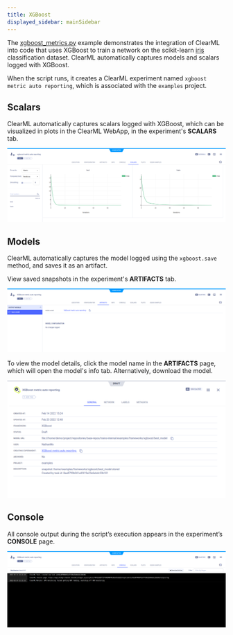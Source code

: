 ```yaml
---
title: XGBoost
displayed_sidebar: mainSidebar
---
```


The [xgboost_metrics.py](https://github.com/allegroai/clearml/blob/master/examples/frameworks/xgboost/xgboost_metrics.py) 
example demonstrates the integration of ClearML into code that uses XGBoost to train a network on the scikit-learn [iris](https://scikit-learn.org/stable/modules/generated/sklearn.datasets.load_iris.html#sklearn.datasets.load_iris) 
classification dataset. ClearML automatically captures models and scalars logged with XGBoost.

When the script runs, it creates a ClearML experiment named `xgboost metric auto reporting`, which is associated with 
the `examples` project.

## Scalars
ClearML automatically captures scalars logged with XGBoost, which can be visualized in plots in the 
ClearML WebApp, in the experiment's **SCALARS** tab.

![Scalars](../../../img/examples_xgboost_metric_scalars.png)

## Models

ClearML automatically captures the model logged using the `xgboost.save` method, and saves it as an artifact.

View saved snapshots in the experiment's **ARTIFACTS** tab.

![Artifacts tab](../../../img/examples_xgboost_metric_artifacts.png) 

To view the model details, click the model name in the **ARTIFACTS** page, which will open the model's info tab. Alternatively, download the model.

![Model info panel](../../../img/examples_xgboost_metric_model.png)

## Console

All console output during the script’s execution appears in the experiment’s **CONSOLE** page.

![Console output](../../../img/examples_xgboost_metric_console.png)